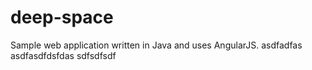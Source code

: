 # deep-space
Sample web application written in Java and uses AngularJS.
asdfadfas
asdfasdfdsfdas
sdfsdfsdf
